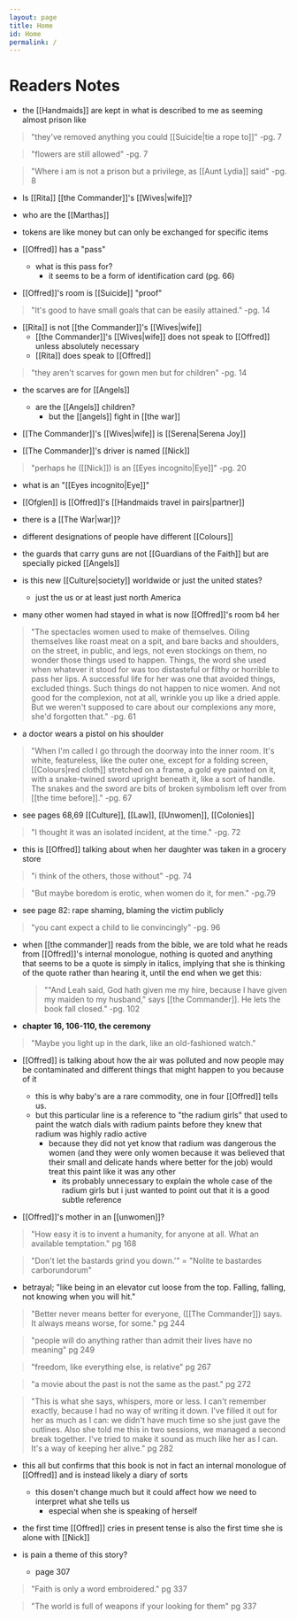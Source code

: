 ```yaml
---
layout: page
title: Home
id: Home
permalink: /
---
```

# Readers Notes
- the [[Handmaids]] are kept in what is described to me as seeming almost prison like

>"they've removed anything you could [[Suicide|tie a rope to]]"
>-pg. 7

> "flowers are still allowed"
> -pg. 7

> "Where i am is not a prison but a privilege, as [[Aunt Lydia]] said"
> -pg. 8

- Is [[Rita]] [[the Commander]]'s [[Wives|wife]]?

- who are the [[Marthas]]

- tokens are like money but can only be exchanged for specific items

- [[Offred]] has a "pass"
	- what is this pass for?
		- it seems to be a form of identification card (pg. 66)

- [[Offred]]'s room is [[Suicide]] "proof"

>"It's good to have small goals that can be easily attained."
>-pg. 14

- [[Rita]] is not [[the Commander]]'s [[Wives|wife]]
	- [[the Commander]]'s [[Wives|wife]] does not speak to [[Offred]] unless absolutely necessary
	- [[Rita]] does speak to [[Offred]]

> "they aren't scarves for gown men but for children"
> -pg. 14

- the scarves are for [[Angels]]
	- are the [[Angels]] children?
		- but the [[angels]] fight in [[the war]]
- [[The Commander]]'s [[Wives|wife]] is [[Serena|Serena Joy]]

- [[The Commander]]'s driver is named [[Nick]]

> "perhaps he ([[Nick]]) is an [[Eyes incognito|Eye]]"
> -pg. 20
- what is an "[[Eyes incognito|Eye]]"

- [[Ofglen]] is [[Offred]]'s [[Handmaids travel in pairs|partner]]

- there is a [[The War|war]]?

- different designations of people have different [[Colours]]

- the guards that carry guns are not [[Guardians of the Faith]] but are specially picked [[Angels]]

- is this new [[Culture|society]] worldwide or just the united states?
	- just the us or at least just north America

- many other women had stayed in what is now [[Offred]]'s room b4 her

>"The spectacles women used to make of themselves. Oiling themselves like roast meat on a spit, and bare backs and shoulders, on the street, in public, and legs, not even stockings on them, no wonder those things used to happen. Things, the word she used when whatever it stood for was too distasteful or filthy or horrible to pass her lips. A successful life for her was one that avoided things, excluded things. Such things do not happen to nice women. And not good for the complexion, not at all, wrinkle you up like a dried apple. But we weren't supposed to care about our complexions any more, she'd forgotten that."
>-pg. 61

- a doctor wears a pistol on his shoulder

>"When I'm called I go through the doorway into the inner room. It's white, featureless, like the outer one, except for a folding screen, [[Colours|red cloth]] stretched on a frame, a gold eye painted on it, with a snake-twined sword upright beneath it, like a sort of handle. The snakes and the sword are bits of broken symbolism left over from [[the time before]]."
>-pg. 67

- see pages 68,69 [[Culture]], [[Law]], [[Unwomen]], [[Colonies]]

>"I thought it was an isolated incident, at the time."
>-pg. 72

- this is [[Offred]] talking about when her daughter was taken in a grocery store

>"i think of the others, those without"
>-pg. 74

>"But maybe boredom is erotic, when women do it, for men."
>-pg.79

- see page 82: rape shaming, blaming the victim publicly

>"you cant expect a child to lie convincingly"
>-pg. 96

- when [[the commander]] reads from the bible, we are told what he reads from [[Offred]]'s internal monologue, nothing is quoted and anything that seems to be a quote is simply in italics, implying that she is thinking of the quote rather than hearing it, until the end when we get this:
	>""And Leah said, God hath given me my hire, because I have given my maiden to my husband," says [[the Commander]]. He lets the book fall closed."
	>-pg. 102

- **chapter 16, 106-110, the ceremony**

>"Maybe you light up in the dark, like an old-fashioned watch."
- [[Offred]] is talking about how the air was polluted and now people may be contaminated and different things that might happen to you because of it
	- this is why baby's are a rare commodity, one in four [[Offred]] tells us.
	- but this particular line is a reference to "the radium girls" that used to paint the watch dials with radium paints before they knew that radium was highly radio active
		- because they did not yet know that radium was dangerous  the women (and they were only women because it was believed that their small and delicate hands where better for the job) would treat this paint like it was any other
			- its probably unnecessary to explain the whole case of the radium girls but i just wanted to point out that it is a good subtle reference

- [[Offred]]'s mother in an [[unwomen]]?

>"How easy it is to invent a humanity, for anyone at all. What an available temptation."
>pg 168


>"Don't let the bastards grind you down.'" = "Nolite te bastardes carborundorum"

- betrayal; "like being in an elevator cut loose from the top. Falling, falling, not knowing when you will hit."



>"Better never means better for everyone, ([[The Commander]]) says. It always means worse, for some."
>pg 244

>"people will do anything rather than admit their lives have no meaning"
>pg 249

>"freedom, like everything else, is relative"
>pg 267


>"a movie about the past is not the same as the past."
>pg 272

>"This is what she says, whispers, more or less. I can't remember exactly, because I had no way of writing it down. I've filled it out for her as much as I can: we didn't have much time so she just gave the outlines. Also she told me this in two sessions, we managed a second break together. I've tried to make it sound as much like her as I can. It's a way of keeping her alive."
>pg 282

- this all but confirms that this book is not in fact an internal monologue of [[Offred]] and is instead likely a diary of sorts
	- this dosen't change much but it could affect how we need to       interpret what she tells us
		- especial when she is speaking of herself

- the first time [[Offred]] cries in present tense is also the first time she is alone with [[Nick]]


- is pain a theme of this story?
	- page 307

>"Faith is only a word embroidered."
>pg 337

>"The world is full of weapons if your looking for them"
>pg 337